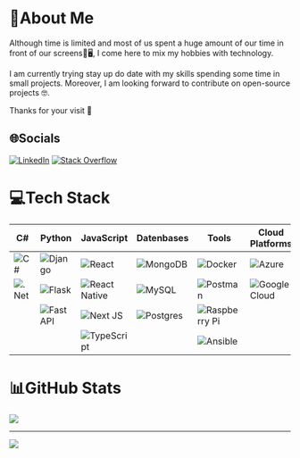 # 💫About Me
Although time is limited and most of us spent a huge amount of our time in front of our screens📱🖥️, I come here to mix my hobbies with technology.

I am currently trying stay up do date with my skills spending some time in small projects. Moreover, I am looking forward to contribute on open-source projects 🤓.

Thanks for your visit 🙂

## 🌐Socials
[![LinkedIn](https://img.shields.io/badge/LinkedIn-%230077B5.svg?logo=linkedin&logoColor=white)](https://linkedin.com/in/franciscosusana) [![Stack Overflow](https://img.shields.io/badge/-Stackoverflow-FE7A16?logo=stack-overflow&logoColor=white)](https://stackoverflow.com/users/5208441) 
# 💻Tech Stack
| C#               | Python           | JavaScript       | Datenbases         | Tools                     | Cloud Platforms                 | Others                     |
|-------------------|------------------|-----------------------------|---------------------|---------------------------|---------------------------|----------------------------|
| ![C#](https://img.shields.io/badge/c%23-%23239120.svg?style=for-the-badge&logo=c-sharp&logoColor=white)            | ![Django](https://img.shields.io/badge/django-%23092E20.svg?style=for-the-badge&logo=django&logoColor=white)           | ![React](https://img.shields.io/badge/react-%2320232a.svg?style=for-the-badge&logo=react&logoColor=%2361DAFB)                      | ![MongoDB](https://img.shields.io/badge/MongoDB-%234ea94b.svg?style=for-the-badge&logo=mongodb&logoColor=white)             | ![Docker](https://img.shields.io/badge/docker-%230db7ed.svg?style=for-the-badge&logo=docker&logoColor=white)                    | ![Azure](https://img.shields.io/badge/azure-%230072C6.svg?style=for-the-badge&logo=azure-devops&logoColor=white)             | ![Confluence](https://img.shields.io/badge/confluence-%23172BF4.svg?style=for-the-badge&logo=confluence&logoColor=white)      |
| ![.Net](https://img.shields.io/badge/.NET-5C2D91?style=for-the-badge&logo=.net&logoColor=white)         | ![Flask](https://img.shields.io/badge/flask-%23000.svg?style=for-the-badge&logo=flask&logoColor=white)            | ![React Native](https://img.shields.io/badge/react_native-%2320232a.svg?style=for-the-badge&logo=react&logoColor=%2361DAFB)               | ![MySQL](https://img.shields.io/badge/mysql-%2300f.svg?style=for-the-badge&logo=mysql&logoColor=white)               | ![Postman](https://img.shields.io/badge/Postman-FF6C37?style=for-the-badge&logo=postman&logoColor=white)                   | ![Google Cloud](https://img.shields.io/badge/Google%20Cloud-%234285F4.svg?style=for-the-badge&logo=google-cloud&logoColor=white) | ![Jira](https://img.shields.io/badge/jira-%230A0FFF.svg?style=for-the-badge&logo=jira&logoColor=white)                       |
|                   | ![FastAPI](https://img.shields.io/badge/FastAPI-005571?style=for-the-badge&logo=fastapi)          | ![Next JS](https://img.shields.io/badge/Next-black?style=for-the-badge&logo=next.js&logoColor=white)                   | ![Postgres](https://img.shields.io/badge/postgres-%23316192.svg?style=for-the-badge&logo=postgresql&logoColor=white)          | ![Raspberry Pi](https://img.shields.io/badge/-RaspberryPi-C51A4A?style=for-the-badge&logo=Raspberry-Pi)             |                            | ![Trello](https://img.shields.io/badge/Trello-%23026AA7.svg?style=for-the-badge&logo=Trello&logoColor=white)                 |
|                   |                  |  ![TypeScript](https://img.shields.io/badge/typescript-%23007ACC.svg?style=for-the-badge&logo=typescript&logoColor=white)                           |                     | ![Ansible](https://img.shields.io/badge/ansible-%231A1918.svg?style=for-the-badge&logo=ansible&logoColor=white)                   |               
# 📊GitHub Stats
![](https://github-readme-stats.vercel.app/api/top-langs/?username=franciscosuca&theme=radical&hide_border=true&include_all_commits=true&count_private=true&layout=compact)

---
[![](https://visitcount.itsvg.in/api?id=franciscosuca&icon=0&color=0)](https://visitcount.itsvg.in)
